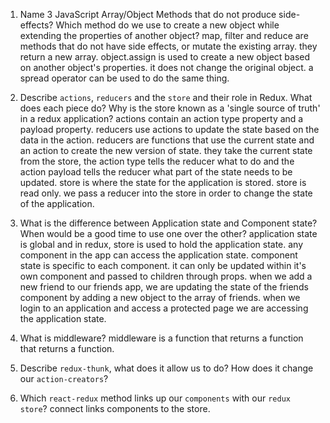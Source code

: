1.  Name 3 JavaScript Array/Object Methods that do not produce side-effects? Which method do we use to create a new object while extending the properties of another object?
    map, filter and reduce are methods that do not have side effects, or mutate the existing array. they return a new array. object.assign is used to create a new object based on another object's properties. it does not change the original object. a spread operator can be used to do the same thing.

1.  Describe `actions`, `reducers` and the `store` and their role in Redux. What does each piece do? Why is the store known as a 'single source of truth' in a redux application?
    actions contain an action type property and a payload property. reducers use actions to update the state based on the data in the action.
    reducers are functions that use the current state and an action to create the new version of state. they take the current state from the store, the action type tells the reducer what to do and the action payload tells the reducer what part of the state needs to be updated.
    store is where the state for the application is stored. store is read only. we pass a reducer into the store in order to change the state of the application.

1.  What is the difference between Application state and Component state? When would be a good time to use one over the other?
    application state is global and in redux, store is used to hold the application state. any component in the app can access the application state.
    component state is specific to each component. it can only be updated within it's own component and passed to children through props.
    when we add a new friend to our friends app, we are updating the state of the friends component by adding a new object to the array of friends.
    when we login to an application and access a protected page we are accessing the application state.

1.  What is middleware?
    middleware is a function that returns a function that returns a function.

1.  Describe `redux-thunk`, what does it allow us to do? How does it change our `action-creators`?

1.  Which `react-redux` method links up our `components` with our `redux store`?
    connect links components to the store.
